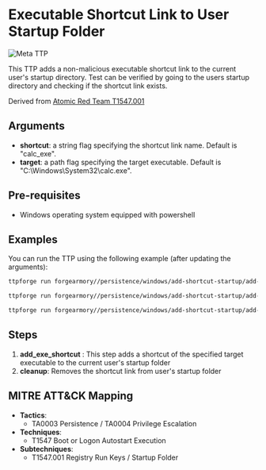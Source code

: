 # Executable Shortcut Link to User Startup Folder

![Meta TTP](https://img.shields.io/badge/Meta_TTP-blue)

This TTP adds a non-malicious executable shortcut link to the current user's startup directory.
Test can be verified by going to the users startup directory and checking if the shortcut link exists.

Derived from [Atomic Red Team T1547.001](https://github.com/redcanaryco/atomic-red-team/blob/master/atomics/T1547.001/T1547.001.md#atomic-test-7---add-executable-shortcut-link-to-user-startup-folder)

## Arguments
- **shortcut**:  a string flag specifying the shortcut link name. Default is "calc_exe".
- **target**: a path flag specifying the target executable. Default is "C:\Windows\System32\calc.exe".

## Pre-requisites
- Windows operating system equipped with powershell

## Examples
You can run the TTP using the following example (after updating the arguments):
```bash
ttpforge run forgearmory//persistence/windows/add-shortcut-startup/add-shortcut-startup.yaml
```
```bash
ttpforge run forgearmory//persistence/windows/add-shortcut-startup/add-shortcut-startup.yaml --arg shortcut=shortcutTest
```
```bash
ttpforge run forgearmory//persistence/windows/add-shortcut-startup/add-shortcut-startup.yaml --arg target=C:\Windows\System32\test.exe
```


## Steps
1. **add_exe_shortcut** : This step adds a shortcut of the specified target executable to the current user's startup folder
2. **cleanup**: Removes the shortcut link from user's startup folder

## MITRE ATT&CK Mapping

- **Tactics**:
    - TA0003 Persistence / TA0004 Privilege Escalation
- **Techniques**:
    - T1547 Boot or Logon Autostart Execution
- **Subtechniques**:
    - T1547.001 Registry Run Keys / Startup Folder
